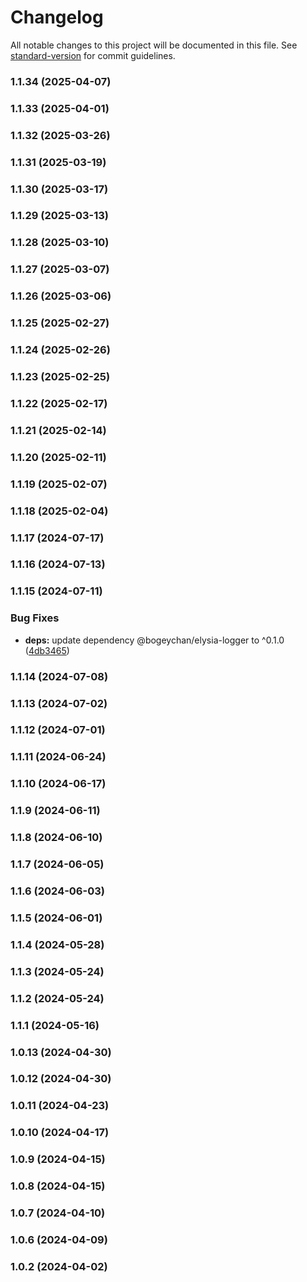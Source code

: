 # Changelog

All notable changes to this project will be documented in this file. See [standard-version](https://github.com/conventional-changelog/standard-version) for commit guidelines.

### 1.1.34 (2025-04-07)

### 1.1.33 (2025-04-01)

### 1.1.32 (2025-03-26)

### 1.1.31 (2025-03-19)

### 1.1.30 (2025-03-17)

### 1.1.29 (2025-03-13)

### 1.1.28 (2025-03-10)

### 1.1.27 (2025-03-07)

### 1.1.26 (2025-03-06)

### 1.1.25 (2025-02-27)

### 1.1.24 (2025-02-26)

### 1.1.23 (2025-02-25)

### 1.1.22 (2025-02-17)

### 1.1.21 (2025-02-14)

### 1.1.20 (2025-02-11)

### 1.1.19 (2025-02-07)

### 1.1.18 (2025-02-04)

### 1.1.17 (2024-07-17)

### 1.1.16 (2024-07-13)

### 1.1.15 (2024-07-11)


### Bug Fixes

* **deps:** update dependency @bogeychan/elysia-logger to ^0.1.0 ([4db3465](https://github.com/qlaffont/unify-elysia-gql/commit/4db3465d3cc5b9936f07bbeb26b6b1d2b963075d))

### 1.1.14 (2024-07-08)

### 1.1.13 (2024-07-02)

### 1.1.12 (2024-07-01)

### 1.1.11 (2024-06-24)

### 1.1.10 (2024-06-17)

### 1.1.9 (2024-06-11)

### 1.1.8 (2024-06-10)

### 1.1.7 (2024-06-05)

### 1.1.6 (2024-06-03)

### 1.1.5 (2024-06-01)

### 1.1.4 (2024-05-28)

### 1.1.3 (2024-05-24)

### 1.1.2 (2024-05-24)

### 1.1.1 (2024-05-16)

### 1.0.13 (2024-04-30)

### 1.0.12 (2024-04-30)

### 1.0.11 (2024-04-23)

### 1.0.10 (2024-04-17)

### 1.0.9 (2024-04-15)

### 1.0.8 (2024-04-15)

### 1.0.7 (2024-04-10)

### 1.0.6 (2024-04-09)

### 1.0.2 (2024-04-02)
